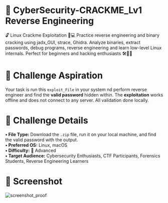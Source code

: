 # 🔐 CyberSecurity-CRACKME_Lv1 Reverse Engineering

🔓 Linux Crackme Exploitation 🐧💻 Practice reverse engineering and binary cracking using jadx_GUI, strace, Ghidra. Analyze binaries, extract passwords, debug programs, reverse engineering and learn low-level Linux internals. Perfect for beginners and hacking enthusiasts 🛠️🧠🔥


# 🎯 Challenge Aspiration
Your task is run this `exploit_File` in your system nd perform reverse engineer and find the **valid password** hidden within. The **exploitation** works offline and does not connect to any server. All validation done locally.


# 🧩 Challenge Details
**• File Type:** Download the `.zip` file, run it on your local machine, and find the valid password with the output.  
**• Preferred OS:** Linux, macOS  
**• Difficulty:** 🔴 Advanced  
**• Target Audience:** Cybersecurity Enthusiasts, CTF Participants, Forensics Students, Reverse Engineering Learners


# 📸 Screenshot
![screenshot_proof](https://github.com/user-attachments/assets/472cd71b-11e1-47eb-b6bf-83203d30e417)
